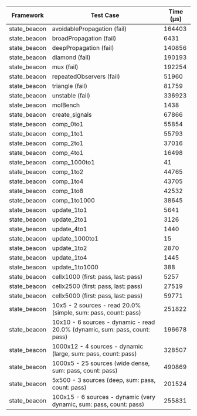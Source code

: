 | Framework | Test Case | Time (μs) |
| --- | --- | --- |
| state_beacon | avoidablePropagation (fail) | 164403 |
| state_beacon | broadPropagation (fail) | 6431 |
| state_beacon | deepPropagation (fail) | 140856 |
| state_beacon | diamond (fail) | 190193 |
| state_beacon | mux (fail) | 192254 |
| state_beacon | repeatedObservers (fail) | 51960 |
| state_beacon | triangle (fail) | 81759 |
| state_beacon | unstable (fail) | 336923 |
| state_beacon | molBench | 1438 |
| state_beacon | create_signals | 67866 |
| state_beacon | comp_0to1 | 55854 |
| state_beacon | comp_1to1 | 55793 |
| state_beacon | comp_2to1 | 37016 |
| state_beacon | comp_4to1 | 16498 |
| state_beacon | comp_1000to1 | 41 |
| state_beacon | comp_1to2 | 44765 |
| state_beacon | comp_1to4 | 43705 |
| state_beacon | comp_1to8 | 42532 |
| state_beacon | comp_1to1000 | 38645 |
| state_beacon | update_1to1 | 5641 |
| state_beacon | update_2to1 | 3126 |
| state_beacon | update_4to1 | 1440 |
| state_beacon | update_1000to1 | 15 |
| state_beacon | update_1to2 | 2870 |
| state_beacon | update_1to4 | 1445 |
| state_beacon | update_1to1000 | 388 |
| state_beacon | cellx1000 (first: pass, last: pass) | 5257 |
| state_beacon | cellx2500 (first: pass, last: pass) | 27519 |
| state_beacon | cellx5000 (first: pass, last: pass) | 59771 |
| state_beacon | 10x5 - 2 sources - read 20.0% (simple, sum: pass, count: pass) | 251822 |
| state_beacon | 10x10 - 6 sources - dynamic - read 20.0% (dynamic, sum: pass, count: pass) | 196678 |
| state_beacon | 1000x12 - 4 sources - dynamic (large, sum: pass, count: pass) | 328507 |
| state_beacon | 1000x5 - 25 sources (wide dense, sum: pass, count: pass) | 490869 |
| state_beacon | 5x500 - 3 sources (deep, sum: pass, count: pass) | 201524 |
| state_beacon | 100x15 - 6 sources - dynamic (very dynamic, sum: pass, count: pass) | 255831 |
